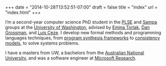 +++
date = "2014-10-28T13:52:51-07:00"
draft = false
title = "index"
url = "index.html"
+++

I’m a second-year computer science PhD student in the [PLSE][] and [Sampa][] groups at the [University of Washington][uw], advised by [Emina Torlak][emina], [Dan Grossman][djg], and [Luis Ceze][luisceze].
I develop new formal methods and programming languages techniques, from [program synthesis frameworks][synapse] to [consistency models][ferrite], to solve systems problems.

I have a masters from UW, a bachelors from the [Australian National University][anu], and was a software engineer at [Microsoft Research][msr].

[sampa]: https://sampa.cs.washington.edu
[plse]: http://uwplse.org
[uw]: https://www.cs.washington.edu
[luisceze]: http://homes.cs.washington.edu/~luisceze/
[djg]: http://homes.cs.washington.edu/~djg/
[emina]: http://homes.cs.washington.edu/~emina/
[msr]: http://research.microsoft.com
[phb]: http://programsandcourses.anu.edu.au/program/APHSC
[anu]: http://www.anu.edu.au
[cv]: files/cv.pdf
[synapse]: http://synapse.uwplse.org
[ferrite]: http://sandcat.cs.washington.edu/ferrite
